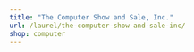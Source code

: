 ```yaml
---
title: "The Computer Show and Sale, Inc."
url: /laurel/the-computer-show-and-sale-inc/
shop: computer
---
```

